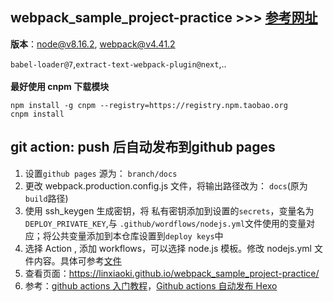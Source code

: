 ## webpack_sample_project-practice >>> [参考网址](https://www.jianshu.com/p/42e11515c10f)
**版本**：node@v8.16.2, webpack@v4.41.2<br>

`babel-loader@7`,`extract-text-webpack-plugin@next`,..<br><br>
**最好使用 cnpm 下载模块**
```
npm install -g cnpm --registry=https://registry.npm.taobao.org
cnpm install
```

## git action: push 后自动发布到github pages
1. 设置`github pages` 源为： `branch/docs`
2. 更改 webpack.production.config.js 文件，将输出路径改为： `docs`(原为`build`路径)
3. 使用 ssh_keygen 生成密钥，将 私有密钥添加到设置的`secrets`，变量名为` DEPLOY_PRIVATE_KEY`,与 `.github/wordflows/nodejs.yml`文件使用的变量对应；将公共变量添加到本仓库设置到`deploy keys`中 
4. 选择 Action , 添加 workflows，可以选择 node.js 模板。修改 nodejs.yml 文件内容。具体可参考[文件](https://github.com/linxiaoki/webpack_sample_project-practice/blob/master/.github/workflows/nodejs.yml)
5. 查看页面：https://linxiaoki.github.io/webpack_sample_project-practice/
6. 参考：[github actions 入门教程](http://www.ruanyifeng.com/blog/2019/09/getting-started-with-github-actions.html)，[Github actions 自动发布 Hexo](https://juejin.im/post/5da03d5e6fb9a04e046bc3a2)

